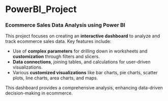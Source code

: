 # PowerBI_Project

### Ecommerce Sales Data Analysis using Power BI

This project focuses on creating an **interactive dashboard** to analyze and track ecommerce sales data. Key features include:
- Use of **complex parameters** for drilling down in worksheets and **customization** through filters and slicers.
- **Data connections**, joining tables, and calculations for user-driven visualizations.
- Various **customized visualizations** like bar charts, pie charts, scatter plots, line charts, area charts, and maps.

This dashboard provides a comprehensive analysis, enhancing data-driven decision-making in ecommerce. 
